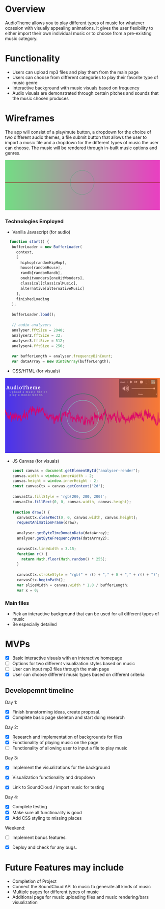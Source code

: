 # Overview

AudioTheme allows you to play different types of music for whatever ocassion with visually appealing animations. It gives the user flexibility to either import their own individual music or to choose from a pre-existing music category. 

# Functionality
   * Users can upload mp3 files and play them from the main page
   * Users can choose from different categories to play their favorite type of music genre
   * Interactive background with music visuals based on frequency
   * Audio visuals are demonstrated through certain pitches and sounds that the music chosen produces

# Wireframes
The app will consist of a play/mute button, a dropdown for the choice of two different audio themes, a file submit button that allows the user to import a music file and a dropdown for the different types of music the user can choose. The music will be rendered through in-built music options and genres. 

<img src="./assets/images/ss5.png">

### Technologies Employed
 * Vanilla Javascript (for audio)

 ```javascript
   function start() {
    bufferLoader = new BufferLoader(
      context,
      [
        hiphop[randomHipHop],
        house[randomHouse],
        randb[randomRandb],
        onehitwonders[oneHitWonders],
        classical[classicalMusic],
        alternative[alternativeMusic]
      ],
      finishedLoading
    );

    bufferLoader.load();
    
    // audio analyzers
    analyser.fftSize = 2048;
    analyser2.fftSize = 32;
    analyser3.fftSize = 512;
    analyser4.fftSize = 256;

    var bufferLength = analyser.frequencyBinCount;
    var dataArray = new Uint8Array(bufferLength);
 ```
 * CSS/HTML (for visuals)

<img src="./assets/images/photo2.png">

 * JS Canvas (for visuals)
    ```javascript
    const canvas = document.getElementById("analyser-render");
    canvas.width = window.innerWidth - 2;
    canvas.height = window.innerHeight - 2;
    const canvasCtx = canvas.getContext("2d");

    canvasCtx.fillStyle = 'rgb(200, 200, 200)';
    canvasCtx.fillRect(0, 0, canvas.width, canvas.height);

    function draw() {
      canvasCtx.clearRect(0, 0, canvas.width, canvas.height);
      requestAnimationFrame(draw);

      analyser.getByteTimeDomainData(dataArray);
      analyser.getByteFrequencyData(dataArray2);

      canvasCtx.lineWidth = 3.15;
      function r() {
        return Math.floor(Math.random() * 255);
      }

      canvasCtx.strokeStyle = "rgb(" + r() + "," + 0 + "," + r() + ")";
      canvasCtx.beginPath();
      var sliceWidth = canvas.width * 1.0 / bufferLength;
      var x = 0;
     ``` 

### Main files
 * Pick an interactive background that can be used for all different types of music
 * Be especially detailed

# MVPs
 * [X] Basic interactive visuals with an interactive homepage
 * [ ] Options for two different visualization styles based on music
 * [ ] User can input mp3 files through the main page
 * [X] User can choose different music types based on different criteria

## Developemnt timeline

Day 1:
 * [X] Finish branstorming ideas, create proposal.
 * [X] Complete basic page skeleton and start doing research
 
Day 2:
 * [X] Research and implementation of backgrounds for files
 * [X] Functionality of playing music on the page
 * [ ] Functionality of allowing user to input a file to play music

Day 3:
 * [X] Implement the visualizations for the background
 * [X] Visualization functionality and dropdown
 * [X] Link to SoundCloud / import music for testing

 
Day 4:
 * [X] Complete testing 
 * [X] Make sure all functinoality is good
 * [X] Add CSS styling to missing places
 
Weekend:
 * [ ] Implement bonus features.
 * [X] Deploy and check for any bugs.
 
 
# Future Features may include
 * Completion of Project
 * Connect the SoundCloud API to music to generate all kinds of music
 * Multiple pages for different types of music
 * Additional page for music uploading files and music rendering/bars visualization
